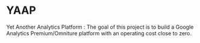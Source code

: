 # YAAP
Yet Another Analytics Platform : The goal of this project is to build a Google Analytics Premium/Omniture platform with an operating cost close to zero.
